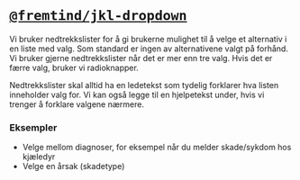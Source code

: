 # [`@fremtind/jkl-dropdown`](https://fremtind.github.io/jokul/components/dropdown/)

Vi bruker nedtrekkslister for å gi brukerne mulighet til å velge et alternativ i en liste med valg. Som standard er ingen av alternativene valgt på forhånd. Vi bruker gjerne nedtrekkslister når det er mer enn tre valg. Hvis det er færre valg, bruker vi radioknapper.

Nedtrekkslister skal alltid ha en ledetekst som tydelig forklarer hva listen inneholder valg for. Vi kan også legge til en  hjelpetekst under, hvis vi trenger å forklare valgene nærmere.
### Eksempler
- Velge mellom diagnoser, for eksempel når du melder skade/sykdom hos kjæledyr
- Velge en årsak (skadetype)

